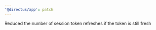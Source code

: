 ```yaml
---
'@directus/app': patch
---
```


Reduced the number of session token refreshes if the token is still fresh
